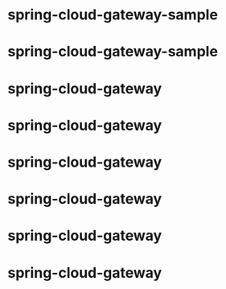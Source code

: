 # spring-cloud-gateway-sample
# spring-cloud-gateway-sample
# spring-cloud-gateway
# spring-cloud-gateway
# spring-cloud-gateway
# spring-cloud-gateway
# spring-cloud-gateway
# spring-cloud-gateway
